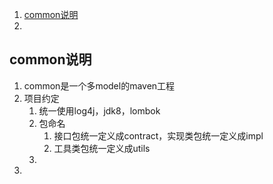 1. [common说明](#common说明)
2. 

## common说明 ##
1. common是一个多model的maven工程
2. 项目约定
	1. 统一使用log4j，jdk8，lombok
	2. 包命名
		1. 接口包统一定义成contract，实现类包统一定义成impl
		2. 工具类包统一定义成utils
	3. 
3.  